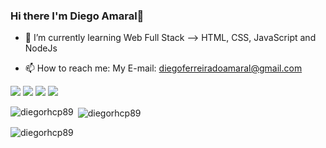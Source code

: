 ### Hi there I'm Diego Amaral👋


<!--- 🔭 I’m currently working on ...-->
- 🌱 I’m currently learning Web Full Stack --> HTML, CSS, JavaScript and NodeJs
<!--- - 👯 I’m looking to collaborate on ...-->
<!--- - 🤔 I’m looking for help with ...-->
<!--- - 💬 Ask me about .... -->
- 📫 How to reach me: My E-mail: diegoferreiradoamaral@gmail.com
<!---😄 Pronouns: -->
<!---- ⚡ Fun fact: ...-->

[<img src="https://img.shields.io/badge/twitter-%231DA1F2.svg?&style=for-the-badge&logo=twitter&logoColor=white" />](https://twitter.com/diegoferreira86) [<img src="https://img.shields.io/badge/linkedin-%230077B5.svg?&style=for-the-badge&logo=linkedin&logoColor=white" />](https://www.linkedin.com/in/diegoferreira86/) [<img src = "https://img.shields.io/badge/instagram-%23E4405F.svg?&style=for-the-badge&logo=instagram&logoColor=white">](https://www.instagram.com/thediegoamaral/) [<img src = "https://img.shields.io/badge/facebook-%231877F2.svg?&style=for-the-badge&logo=facebook&logoColor=white">](https://www.facebook.com/diegoferreiratm)


<p><img align="left" src="https://github-readme-stats.vercel.app/api/top-langs?username=diegorhcp89&show_icons=true&locale=en&layout=compact" alt="diegorhcp89"/></p>

<p>&nbsp;<img align="center" src="https://github-readme-stats.vercel.app/api?username=diegorhcp89&show_icons=true&locale=en" alt="diegorhcp89" /></p>

<p><img align="center" src="https://github-readme-streak-stats.herokuapp.com/?user=diegorhcp89&" alt="diegorhcp89" /></p>
